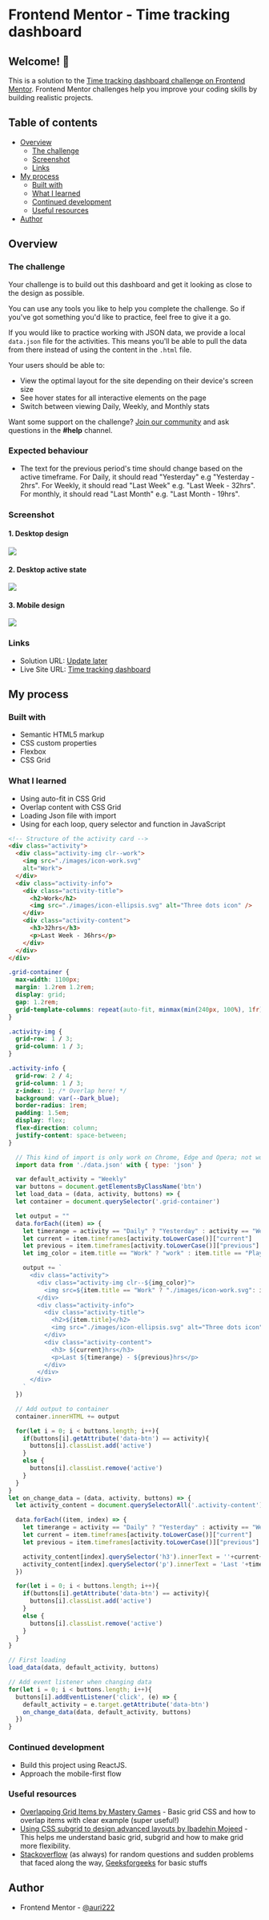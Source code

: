 # Frontend Mentor - Time tracking dashboard

## Welcome! 👋

This is a solution to the [Time tracking dashboard challenge on Frontend Mentor](https://www.frontendmentor.io/challenges/time-tracking-dashboard-UIQ7167Jw). Frontend Mentor challenges help you improve your coding skills by building realistic projects.

## Table of contents

- [Overview](#overview)
  - [The challenge](#the-challenge)
  - [Screenshot](#screenshot)
  - [Links](#links)
- [My process](#my-process)
  - [Built with](#built-with)
  - [What I learned](#what-i-learned)
  - [Continued development](#continued-development)
  - [Useful resources](#useful-resources)
- [Author](#author)

## Overview

### The challenge

Your challenge is to build out this dashboard and get it looking as close to the design as possible.

You can use any tools you like to help you complete the challenge. So if you've got something you'd like to practice, feel free to give it a go.

If you would like to practice working with JSON data, we provide a local `data.json` file for the activities. This means you'll be able to pull the data from there instead of using the content in the `.html` file.

Your users should be able to:

- View the optimal layout for the site depending on their device's screen size
- See hover states for all interactive elements on the page
- Switch between viewing Daily, Weekly, and Monthly stats

Want some support on the challenge? [Join our community](https://www.frontendmentor.io/community) and ask questions in the **#help** channel.

### Expected behaviour

- The text for the previous period's time should change based on the active timeframe. For Daily, it should read "Yesterday" e.g "Yesterday - 2hrs". For Weekly, it should read "Last Week" e.g. "Last Week - 32hrs". For monthly, it should read "Last Month" e.g. "Last Month - 19hrs".

### Screenshot

#### 1. Desktop design

![](./images/desktop%20design.png)

#### 2. Desktop active state

![](./images/desktop%20active%20state.png)

#### 3. Mobile design

![](./images/mobile%20design.png)

### Links

- Solution URL: [Update later](https://your-solution-url.com)
- Live Site URL: [Time tracking dashboard](https://auri222.github.io/Time-tracking-dashboard-HTML-CSS-JavaScript/)

## My process

### Built with

- Semantic HTML5 markup
- CSS custom properties
- Flexbox
- CSS Grid

### What I learned

- Using auto-fit in CSS Grid
- Overlap content with CSS Grid
- Loading Json file with import
- Using for each loop, query selector and function in JavaScript

```html
<!-- Structure of the activity card -->
<div class="activity">
  <div class="activity-img clr--work">
    <img src="./images/icon-work.svg"
    alt="Work">
  </div>
  <div class="activity-info">
    <div class="activity-title">
      <h2>Work</h2>
      <img src="./images/icon-ellipsis.svg" alt="Three dots icon" />
    </div>
    <div class="activity-content">
      <h3>32hrs</h3>
      <p>Last Week - 36hrs</p>
    </div>
  </div>
</div>
```

```css
.grid-container {
  max-width: 1100px;
  margin: 1.2rem 1.2rem;
  display: grid;
  gap: 1.2rem;
  grid-template-columns: repeat(auto-fit, minmax(min(240px, 100%), 1fr));
}

.activity-img {
  grid-row: 1 / 3;
  grid-column: 1 / 3;
}

.activity-info {
  grid-row: 2 / 4;
  grid-column: 1 / 3;
  z-index: 1; /* Overlap here! */
  background: var(--Dark_blue);
  border-radius: 1rem;
  padding: 1.5em;
  display: flex;
  flex-direction: column;
  justify-content: space-between;
}
```

```js
  // This kind of import is only work on Chrome, Edge and Opera; not work on Firefox
  import data from './data.json' with { type: 'json' }

  var default_activity = "Weekly"
  var buttons = document.getElementsByClassName('btn')
  let load_data = (data, activity, buttons) => {
  let container = document.querySelector('.grid-container')

  let output = ""
  data.forEach((item) => {
    let timerange = activity == "Daily" ? "Yesterday" : activity == "Weekly" ? "Week" : "Month"
    let current = item.timeframes[activity.toLowerCase()]["current"]
    let previous = item.timeframes[activity.toLowerCase()]["previous"]
    let img_color = item.title == "Work" ? "work" : item.title == "Play" ? "play" : item.title == "Study" ? "study" : item.title == "Exercise" ? "exercise" : item.title == "Social" ? "social" : "selfcare"

    output += `
      <div class="activity">
        <div class="activity-img clr--${img_color}">
          <img src=${item.title == "Work" ? "./images/icon-work.svg": item.title == "Play" ? "./images/icon-play.svg" : item.title == "Study" ? "./images/icon-study.svg" : item.title == "Exercise" ? "./images/icon-exercise.svg" : item.title == "Social" ? "./images/icon-social.svg": "./images/icon-self-care.svg"} alt=${item.title}>
        </div>
        <div class="activity-info">
          <div class="activity-title">
            <h2>${item.title}</h2>
            <img src="./images/icon-ellipsis.svg" alt="Three dots icon">
          </div>
          <div class="activity-content">
            <h3> ${current}hrs</h3>
            <p>Last ${timerange} - ${previous}hrs</p>
          </div>
        </div>
      </div>
    `
  })

  // Add output to container
  container.innerHTML += output

  for(let i = 0; i < buttons.length; i++){
    if(buttons[i].getAttribute('data-btn') == activity){
      buttons[i].classList.add('active')
    }
    else {
      buttons[i].classList.remove('active')
    }
  }
}
let on_change_data = (data, activity, buttons) => {
  let activity_content = document.querySelectorAll('.activity-content')

  data.forEach((item, index) => {
    let timerange = activity == "Daily" ? "Yesterday" : activity == "Weekly" ? "Week" : "Month"
    let current = item.timeframes[activity.toLowerCase()]["current"]
    let previous = item.timeframes[activity.toLowerCase()]["previous"]

    activity_content[index].querySelector('h3').innerText = ''+current+'Hrs'
    activity_content[index].querySelector('p').innerText = 'Last '+timerange+' - '+previous+'Hrs'
  })

  for(let i = 0; i < buttons.length; i++){
    if(buttons[i].getAttribute('data-btn') == activity){
      buttons[i].classList.add('active')
    }
    else {
      buttons[i].classList.remove('active')
    }
  }
}

// First loading
load_data(data, default_activity, buttons)

// Add event listener when changing data
for(let i = 0; i < buttons.length; i++){
  buttons[i].addEventListener('click', (e) => {
    default_activity = e.target.getAttribute('data-btn')
    on_change_data(data, default_activity, buttons)
  })
}
```

### Continued development

- Build this project using ReactJS.
- Approach the mobile-first flow

### Useful resources

- [Overlapping Grid Items by Mastery Games](https://mastery.games/post/overlapping-grid-items/) - Basic grid CSS and how to overlap items with clear example (super useful!)
- [Using CSS subgrid to design advanced layouts by Ibadehin Mojeed](https://blog.logrocket.com/using-css-subgrid-design-advanced-layouts/#implementing-css-subgrid-real-projects) - This helps me understand basic grid, subgrid and how to make grid more flexibility.
- [Stackoverflow](https://stackoverflow.com/) (as always) for random questions and sudden problems that faced along the way, [Geeksforgeeks](https://www.geeksforgeeks.org/) for basic stuffs

## Author

- Frontend Mentor - [@auri222](https://www.frontendmentor.io/profile/auri222)
